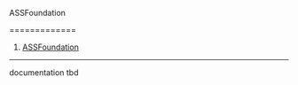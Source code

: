 ASSFoundation

=============
 1. [ASSFoundation](#assfoundatioj)

----------------------------------

documentation tbd